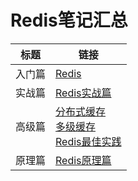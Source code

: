 # Redis笔记汇总

| 标题   | 链接      |
| ------ | --------- |
| 入门篇 | [Redis](01-入门篇/Redis.md) |
| 实战篇 | [Redis实战篇](02-实战篇/Redis实战篇.md)          |
| 高级篇 | [分布式缓存](03-高级篇/01-分布式缓存/Redis高级-分布式缓存.md)<br/>[多级缓存](03-高级篇/02-多级缓存/多级缓存.md)<br/>[Redis最佳实践](03-高级篇/03-Redis最佳实践/Redis高级篇之最佳实践.md)          |
| 原理篇 | [Redis原理篇](04-原理篇/原理篇.md)          |


